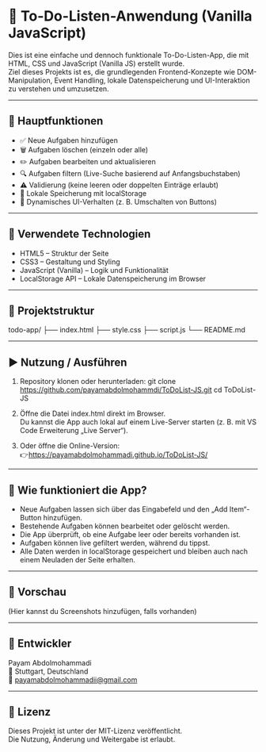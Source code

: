 # 📝 To-Do-Listen-Anwendung (Vanilla JavaScript)

Dies ist eine einfache und dennoch funktionale To-Do-Listen-App, die mit HTML, CSS und JavaScript (Vanilla JS) erstellt wurde.  
Ziel dieses Projekts ist es, die grundlegenden Frontend-Konzepte wie DOM-Manipulation, Event Handling, lokale Datenspeicherung und UI-Interaktion zu verstehen und umzusetzen.

---

## 🚀 Hauptfunktionen

- ✅ Neue Aufgaben hinzufügen  
- 🗑 Aufgaben löschen (einzeln oder alle)  
- ✏️ Aufgaben bearbeiten und aktualisieren  
- 🔍 Aufgaben filtern (Live-Suche basierend auf Anfangsbuchstaben)  
- ⚠️ Validierung (keine leeren oder doppelten Einträge erlaubt)  
- 💾 Lokale Speicherung mit localStorage  
- 🎨 Dynamisches UI-Verhalten (z. B. Umschalten von Buttons)  

---

## 🧠 Verwendete Technologien

- HTML5 – Struktur der Seite  
- CSS3 – Gestaltung und Styling  
- JavaScript (Vanilla) – Logik und Funktionalität  
- LocalStorage API – Lokale Datenspeicherung im Browser  

---

## 📂 Projektstruktur
todo-app/
├── index.html
├── style.css
├── script.js
└── README.md

---

## ▶️ Nutzung / Ausführen

1. Repository klonen oder herunterladen:
git clone https://github.com/payamabdolmohammdi/ToDoList-JS.git
cd ToDoList-JS

2. Öffne die Datei index.html direkt im Browser.  
   Du kannst die App auch lokal auf einem Live-Server starten (z. B. mit VS Code Erweiterung „Live Server“).

3. Oder öffne die Online-Version:  
👉https://payamabdolmohammadi.github.io/ToDoList-JS/

---

## 🧪 Wie funktioniert die App?

- Neue Aufgaben lassen sich über das Eingabefeld und den „Add Item“-Button hinzufügen.  
- Bestehende Aufgaben können bearbeitet oder gelöscht werden.  
- Die App überprüft, ob eine Aufgabe leer oder bereits vorhanden ist.  
- Aufgaben können live gefiltert werden, während du tippst.  
- Alle Daten werden in localStorage gespeichert und bleiben auch nach einem Neuladen der Seite erhalten.  

---

## 📸 Vorschau

(Hier kannst du Screenshots hinzufügen, falls vorhanden)

---

## 👤 Entwickler

Payam Abdolmohammadi  
📍 Stuttgart, Deutschland  
📧 payamabdolmohammadii@gmail.com  

---

## 🪪 Lizenz

Dieses Projekt ist unter der MIT-Lizenz veröffentlicht.  
Die Nutzung, Änderung und Weitergabe ist erlaubt.
